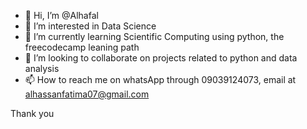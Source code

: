 - 👋 Hi, I’m @Alhafal
- 👀 I’m interested in Data Science
- 🌱 I’m currently learning Scientific Computing using python, the freecodecamp leaning path
- 💞️ I’m looking to collaborate on projects related to python and data analysis
- 📫 How to reach me on whatsApp through 09039124073, email at alhassanfatima07@gmail.com

Thank you

<!---
Alhafal/Alhafal is a ✨ special ✨ repository because its `README.md` (this file) appears on your GitHub profile.
You can click the Preview link to take a look at your changes.
--->
